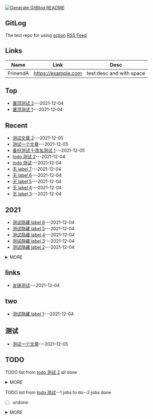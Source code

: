 [![Generate GitBlog README](https://github.com/bxb100/issueblog-test/actions/workflows/demo.yml/badge.svg?branch=main)](https://github.com/bxb100/issueblog-test/actions/workflows/demo.yml)

## GitLog
The test repo for using [action](https://github.com/bxb100/issueblog) [RSS Feed](https://bxb100.github.io/issueblog-test/feed.xml)
## Links
| Name | Link | Desc |
| ---- | ---- | ---- |
| FrinendA | https://example.com | test:desc and with space |

## Top
- [置顶测试 2](https://github.com/bxb100/issueblog-test/issues/3)---2021-12-04
- [置顶测试 1](https://github.com/bxb100/issueblog-test/issues/2)---2021-12-04

## Recent
- [测试文章 2](https://github.com/bxb100/issueblog-test/issues/22)---2021-12-05
- [测试一个文章](https://github.com/bxb100/issueblog-test/issues/21)---2021-12-05
- [备份测试 1-改名测试 1](https://github.com/bxb100/issueblog-test/issues/20)---2021-12-05
- [todo 测试 2](https://github.com/bxb100/issueblog-test/issues/19)---2021-12-04
- [todo 测试](https://github.com/bxb100/issueblog-test/issues/18)---2021-12-04
- [无 label 7](https://github.com/bxb100/issueblog-test/issues/17)---2021-12-04
- [无 label 6](https://github.com/bxb100/issueblog-test/issues/16)---2021-12-04
- [无 label 5](https://github.com/bxb100/issueblog-test/issues/15)---2021-12-04
- [无 label 4](https://github.com/bxb100/issueblog-test/issues/14)---2021-12-04
- [无 label 3](https://github.com/bxb100/issueblog-test/issues/13)---2021-12-04

## 2021
- [测试隐藏 label 6](https://github.com/bxb100/issueblog-test/issues/10)---2021-12-04
- [测试隐藏 label 5](https://github.com/bxb100/issueblog-test/issues/9)---2021-12-04
- [测试隐藏 label 4](https://github.com/bxb100/issueblog-test/issues/8)---2021-12-04
- [测试隐藏 label 3](https://github.com/bxb100/issueblog-test/issues/7)---2021-12-04
- [测试隐藏 label 2](https://github.com/bxb100/issueblog-test/issues/6)---2021-12-04
<details><summary>MORE</summary>

- [测试隐藏 label 1](https://github.com/bxb100/issueblog-test/issues/5)---2021-12-04
</details>


## links
- [友链测试](https://github.com/bxb100/issueblog-test/issues/1)---2021-12-04


## two
- [测试隐藏 label 1](https://github.com/bxb100/issueblog-test/issues/5)---2021-12-04


## 测试
- [测试一个文章](https://github.com/bxb100/issueblog-test/issues/21)---2021-12-05

## TODO
TODO list from [todo 测试 2](https://github.com/bxb100/issueblog-test/issues/19) all done
<details><summary>MORE</summary>

- [x] 1
- [x] 2
</details>

TODO list from [todo 测试](https://github.com/bxb100/issueblog-test/issues/18)--1 jobs to do--2 jobs done
- [ ] undone
<details><summary>MORE</summary>

- [x] done
- [x] done2
</details>

